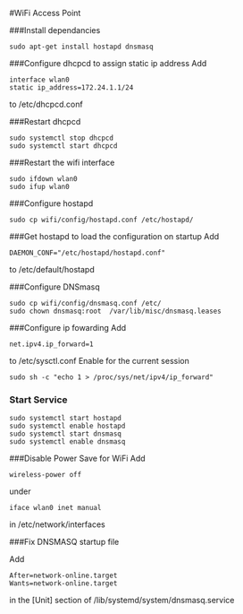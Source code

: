#WiFi Access Point

###Install dependancies
~~~~
sudo apt-get install hostapd dnsmasq
~~~~
###Configure dhcpcd to assign static ip address
Add 
~~~~
interface wlan0
static ip_address=172.24.1.1/24
~~~~
to /etc/dhcpcd.conf

###Restart dhcpcd
~~~~
sudo systemctl stop dhcpcd
sudo systemctl start dhcpcd
~~~~
###Restart the wifi interface
~~~~
sudo ifdown wlan0
sudo ifup wlan0
~~~~

###Configure hostapd
~~~~
sudo cp wifi/config/hostapd.conf /etc/hostapd/
~~~~

###Get hostapd to load the configuration on startup
Add
~~~~
DAEMON_CONF="/etc/hostapd/hostapd.conf"
~~~~
to /etc/default/hostapd

###Configure DNSmasq

~~~~
sudo cp wifi/config/dnsmasq.conf /etc/
sudo chown dnsmasq:root  /var/lib/misc/dnsmasq.leases
~~~~

###Configure ip fowarding
Add
~~~~
net.ipv4.ip_forward=1
~~~~
to /etc/sysctl.conf
Enable for the current session
~~~~
sudo sh -c "echo 1 > /proc/sys/net/ipv4/ip_forward"
~~~~

### Start Service
~~~~
sudo systemctl start hostapd
sudo systemctl enable hostapd
sudo systemctl start dnsmasq
sudo systemctl enable dnsmasq
~~~~

###Disable Power Save for WiFi
Add 
~~~~
wireless-power off
~~~~
under 
~~~~
iface wlan0 inet manual
~~~~
in /etc/network/interfaces

###Fix DNSMASQ startup file

Add
~~~~
After=network-online.target
Wants=network-online.target
~~~~
in the [Unit] section of /lib/systemd/system/dnsmasq.service

